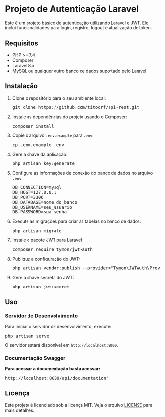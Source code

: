 <h1>Projeto de Autenticação Laravel</h1>

<p>Este é um projeto básico de autenticação utilizando Laravel e JWT. Ele inclui funcionalidades para login, registro, logout e atualização de token.</p>

<h2>Requisitos</h2>
<ul>
  <li>PHP >= 7.4</li>
  <li>Composer</li>
  <li>Laravel 8.x</li>
  <li>MySQL ou qualquer outro banco de dados suportado pelo Laravel</li>
</ul>

<h2>Instalação</h2>
<ol>
  <li>Clone o repositório para o seu ambiente local:
    <pre class="command">git clone https://github.com/titocrf/api-rest.git</pre>
  </li>
  <li>Instale as dependências do projeto usando o Composer:
    <pre class="command">composer install</pre>
  </li>
  <li>Copie o arquivo <code>.env.example</code> para <code>.env</code>:
    <pre class="command">cp .env.example .env</pre>
  </li>
  <li>Gere a chave da aplicação:
    <pre class="command">php artisan key:generate</pre>
  </li>
  <li>Configure as informações de conexão do banco de dados no arquivo <code>.env</code>:
    <pre class="command">DB_CONNECTION=mysql
DB_HOST=127.0.0.1
DB_PORT=3306
DB_DATABASE=nome_do_banco
DB_USERNAME=seu_usuario
DB_PASSWORD=sua_senha</pre>
  </li>
  <li>Execute as migrações para criar as tabelas no banco de dados:
    <pre class="command">php artisan migrate</pre>
  </li>
  <li>Instale o pacote JWT para Laravel:
    <pre class="command">composer require tymon/jwt-auth</pre>
  </li>
  <li>Publique a configuração do JWT:
    <pre class="command">php artisan vendor:publish --provider="Tymon\JWTAuth\Providers\LaravelServiceProvider"</pre>
  </li>
  <li>Gere a chave secreta do JWT:
    <pre class="command">php artisan jwt:secret</pre>
  </li>
</ol>

<h2>Uso</h2>

<h3>Servidor de Desenvolvimento</h3>
<p>Para iniciar o servidor de desenvolvimento, execute:</p>
<pre class="command">php artisan serve</pre>
<p>O servidor estará disponível em <code>http://localhost:8000</code>.</p>

<h3>Documentação Swagger</h3>

<div class="endpoint">
  <p><strong>Para acessar a documentação basta acessar:</strong></p>
  <pre class="command">http://localhost:8000/api/documentation"</pre>
</div>


<h2>Licença</h2>
<p>Este projeto é licenciado sob a licença MIT. Veja o arquivo <a href="LICENSE">LICENSE</a> para mais detalhes.</p>

</body>
</html>
